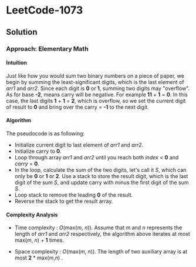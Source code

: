 # LeetCode-1073
## Solution
### Approach: Elementary Math
#### Intuition
Just like how you would sum two binary numbers on a piece of paper, we begin by summing the least-significant digits, which is the last element of *arr1* and *arr2*. Since each digit is **0** or **1**, summing two digits may "overflow". As for base **-2**, means carry will be negative. For example **11** + **1** = **0**. In this case, the last digits **1** + **1** = **2**, which is overflow, so we set the current digit of result to **0** and bring over the carry = **-1** to the next digit.
#### Algorithm
The pseudocode is as following:
- Initialize current digit to last element of *arr1* and *arr2*.
- Initialize carry to **0**.
- Loop through array *arr1* and *arr2* until you reach both *index* < **0** and *carry* = **0**.
- In the loop, calculate the sum of the two digits, let's call it *S*, which can only be **0** or **1** or **2**. Use a stack to store the result digit, which is the last digit of the sum *S*, and update carry with minus the first digit of the sum *S*.
- Loop stack to remove the leading **0** of the result.
- Reverse the stack to get the result array.

#### Complexity Analysis

- Time complexity : *O*(max(*m*, *n*)). Assume that *m* and *n* represents the length of *arr1* and *arr2* respectively, the algorithm above iterates at most max(*m*, *n*) + **1** times.

- Space complexity : *O*(max(*m*, *n*)). The length of two auxiliary array is at most **2** * max(*m*,*n*) .

